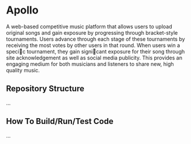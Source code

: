 # Apollo
A web-based competitive music platform that allows users to upload original songs
and gain exposure by progressing through bracket-style tournaments. Users advance through each stage
of these tournaments by receiving the most votes by other users in that round. When users win a specic
tournament, they gain signicant exposure for their song through site acknowledgement as well as social
media publicity. This provides an engaging medium for both musicians and listeners to share new, high
quality music.

## Repository Structure
...

## How To Build/Run/Test Code
...
